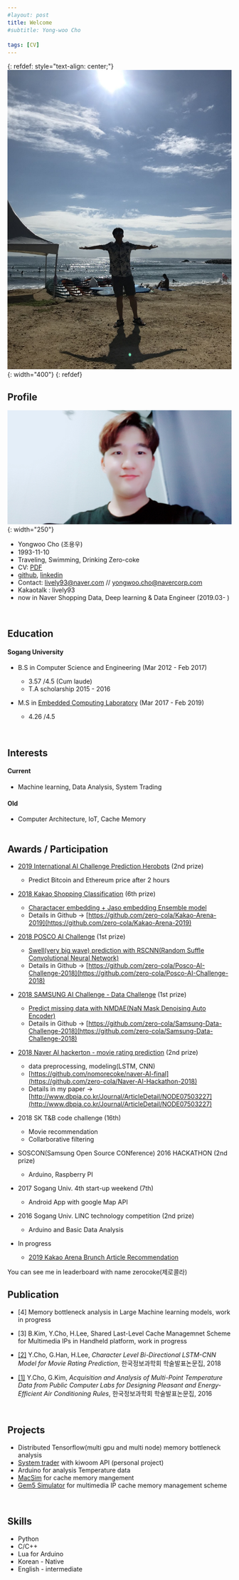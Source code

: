 ```yaml
---
#layout: post
title: Welcome
#subtitle: Yong-woo Cho

tags: [CV]
---
```


<!--
#You can write regular [markdown](http://markdowntutorial.com/) here and Jekyll will automatically convert it to a nice webpage.  I strongly encourage you to [take 5 minutes to learn how to write in markdown](http://markdowntutorial.com/) - it'll teach you how to transform regular text into bold/italics/headings/tables/etc.-->

{: refdef: style="text-align: center;"}
![Profile picture](/img/yangyang.jpg){: width="400"}
{: refdef}

## Profile 
![Profile picture](/img/profile.jpg){: width="250"}  
* Yongwoo Cho (조용우)
* 1993-11-10  
* Traveling, Swimming, Drinking Zero-coke
* CV: [PDF](/img/20181015-CV.pdf)
* [github](https://github.com/nomorecoke), [linkedin](https://www.linkedin.com/in/yongwoo-cho-00629a169/)
* Contact: lively93@naver.com // yongwoo.cho@navercorp.com
* Kakaotalk : lively93
* now in Naver Shopping Data, Deep learning & Data Engineer (2019.03- )

&nbsp;
## Education
#### Sogang University    
   * B.S in Computer Science and Engineering (Mar 2012 - Feb 2017)
     * 3.57 /4.5 (Cum laude)  
     * T.A scholarship 2015 - 2016    

   * M.S in [Embedded Computing Laboratory](http://ecl.sogang.ac.kr) (Mar 2017 - Feb 2019) 
     * 4.26 /4.5
     
&nbsp;

## Interests 
#### Current
* Machine learning, Data Analysis, System Trading   
     
#### Old
* Computer Architecture, IoT, Cache Memory   
&nbsp;   


## Awards / Participation
* [2019 International AI Challenge Prediction Herobots](https://www.predictionherobots.com/challenge) (2nd prize)
  * Predict Bitcoin and Ethereum price after 2 hours
* [2018 Kakao Shopping Classification](https://arena.kakao.com/) (6th prize)
  * [Charactacer embedding + Jaso embedding Ensemble model](https://github.com/zero-cola/Kakao-Arena-2019)
  * Details in Github -> [https://github.com/zero-cola/Kakao-Arena-2019](https://github.com/zero-cola/Kakao-Arena-2019)


* [2018 POSCO AI Challenge](https://www.posco-aichallenge.kr/project/p02/) (1st prize)
  * [Swell(very big wave) prediction with RSCNN(Random Suffle Convolutional Neural Network)](https://github.com/zero-cola/Posco-AI-Challenge-2018)
  * Details in Github -> [https://github.com/zero-cola/Posco-AI-Challenge-2018](https://github.com/zero-cola/Posco-AI-Challenge-2018)


* [2018 SAMSUNG AI Challenge - Data Challenge](https://research.samsung.com/aichallenge/data) (1st prize)
  * [Predict missing data with NMDAE(NaN Mask Denoising Auto Encoder)](https://github.com/zero-cola/Samsung-Data-Challenge-2018)
  * Details in Github -> [https://github.com/zero-cola/Samsung-Data-Challenge-2018](https://github.com/zero-cola/Samsung-Data-Challenge-2018)
* [2018 Naver AI hackerton - movie rating prediction](https://github.com/naver/ai-hackathon-2018) (2nd prize)
  * data preprocessing, modeling(LSTM, CNN)
  * [https://github.com/nomorecoke/naver-AI-final](https://github.com/zero-cola/Naver-AI-Hackathon-2018)
  * Details in my paper -> [http://www.dbpia.co.kr/Journal/ArticleDetail/NODE07503227](http://www.dbpia.co.kr/Journal/ArticleDetail/NODE07503227)
* 2018 SK T&B code challenge (16th)
  * Movie recommendation
  * Collarborative filtering
* SOSCON(Samsung Open Source CONference) 2016 HACKATHON (2nd prize)
  * Arduino, Raspberry PI 
* 2017 Sogang Univ. 4th start-up weekend (7th)
  * Android App with google Map API
* 2016 Sogang Univ. LINC technology competition (2nd prize)
  * Arduino and Basic Data Analysis 

* In progress
  * [2019 Kakao Arena Brunch Article Recommendation](https://arena.kakao.com/c/2)



You can see me in leaderboard with name zerocoke(제로콜라)
&nbsp;   


## Publication    
  * [4] Memory bottleneck analysis in Large Machine learning models, work in progress
  
  * [3] B.Kim, Y.Cho, H.Lee, Shared Last-Level Cache Managemnet Scheme for Multimedia IPs in Handheld platform, work in progress
  
  * [[2]](http://www.dbpia.co.kr/Journal/ArticleDetail/NODE07503227) Y.Cho, G.Han, H.Lee, _Character Level Bi-Directional LSTM-CNN Model for Movie Rating Prediction_, 한국정보과학회 학술발표논문집, 2018
  
  * [[1]](http://www.dbpia.co.kr/Journal/ArticleDetail/NODE07116284) Y.Cho, G.Kim, _Acquisition and Analysis of Multi-Point Temperature Data from Public Computer Labs for Designing Pleasant and Energy-Efficient Air Conditioning Rules_,  한국정보과학회 학술발표논문집, 2016  

&nbsp;   

## Projects
* Distributed Tensorflow(multi gpu and multi node) memory bottleneck analysis  
* [System trader](https://github.com/nomorecoke/System-Trading) with kiwoom API (personal project)
* Arduino for analysis Temperature data
* [MacSim](http://comparch.gatech.edu/hparch/macsim.html) for cache memory mangement 
* [Gem5 Simulator](http://gem5.org/Main_Page) for multimedia IP cache memory management scheme


&nbsp;   

## Skills  
* Python
* C/C++
* Lua for Arduino
* Korean - Native
* English - intermediate  

&nbsp;  

  


<!--
Here's a useless table:
| Number | Next number | Previous number |
| :------ |:--- | :--- |
| Five | Six | Four |
| Ten | Eleven | Nine |
| Seven | Eight | Six |
| Two | Three | One |

How about a yummy crepe?

![Crepe](http://s3-media3.fl.yelpcdn.com/bphoto/cQ1Yoa75m2yUFFbY2xwuqw/348s.jpg)

Here's a code chunk:

~~~
var foo = function(x) {
  return(x + 5);
}
foo(3)
~~~

And here is the same code with syntax highlighting:

```javascript
var foo = function(x) {
  return(x + 5);
}
foo(3)
```

And here is the same code yet again but with line numbers:

{% highlight javascript linenos %}
var foo = function(x) {
  return(x + 5);
}
foo(3)
{% endhighlight %}

## Boxes
You can add notification, warning and error boxes like this:

### Notification

{: .box-note}
**Note:** This is a notification box.

### Warning

{: .box-warning}
**Warning:** This is a warning box.

### Error

{: .box-error}
**Error:** This is an error box.

-->
